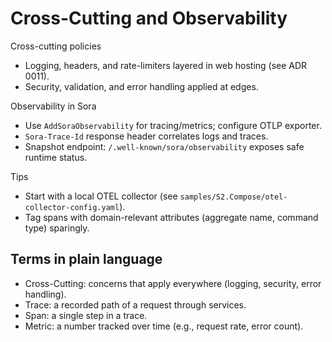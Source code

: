 # Cross-Cutting and Observability

Cross-cutting policies
- Logging, headers, and rate-limiters layered in web hosting (see ADR 0011).
- Security, validation, and error handling applied at edges.

Observability in Sora
- Use `AddSoraObservability` for tracing/metrics; configure OTLP exporter.
- `Sora-Trace-Id` response header correlates logs and traces.
- Snapshot endpoint: `/.well-known/sora/observability` exposes safe runtime status.

Tips
- Start with a local OTEL collector (see `samples/S2.Compose/otel-collector-config.yaml`).
- Tag spans with domain-relevant attributes (aggregate name, command type) sparingly.

## Terms in plain language
- Cross-Cutting: concerns that apply everywhere (logging, security, error handling).
- Trace: a recorded path of a request through services.
- Span: a single step in a trace.
- Metric: a number tracked over time (e.g., request rate, error count).
